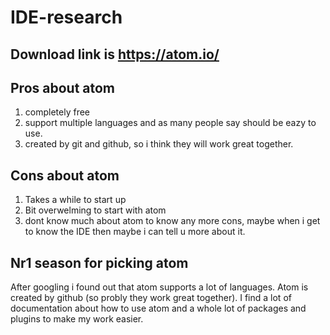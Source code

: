 # IDE-research
## Download link is https://atom.io/

## Pros about atom
1. completely free
2. support multiple languages and as many people say should be eazy to use.
3. created by git and github, so i think they will work great together.

## Cons about atom
1. Takes a while to start up
2. Bit overwelming to start with atom
3. dont know much about atom to know any more cons, maybe when i get to know the IDE then maybe i can tell u more about it.

## Nr1 season for picking atom
After googling i found out that atom supports a lot of languages.
Atom is created by github (so probly they work great together).
I find a lot of documentation about how to use atom and a whole lot of packages and plugins to make my work easier.
